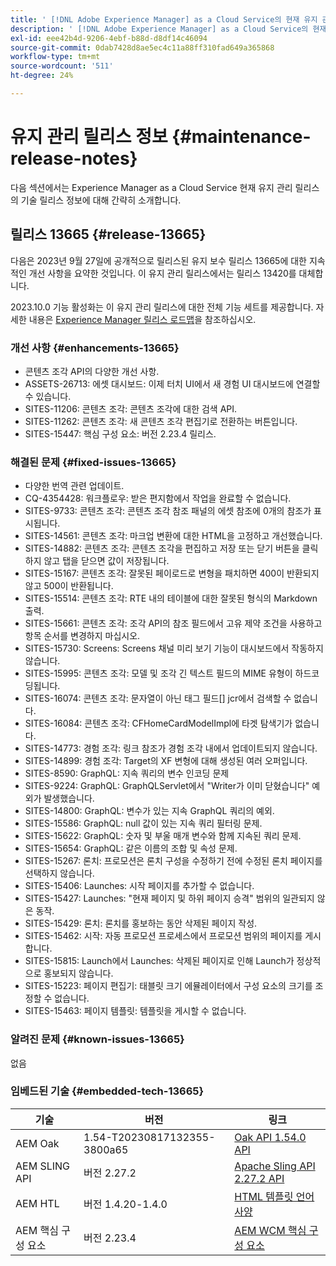 ```yaml
---
title: ' [!DNL Adobe Experience Manager] as a Cloud Service의 현재 유지 관리 릴리스 정보입니다.'
description: ' [!DNL Adobe Experience Manager] as a Cloud Service의 현재 유지 관리 릴리스 정보입니다.'
exl-id: eee42b4d-9206-4ebf-b88d-d8df14c46094
source-git-commit: 0dab7428d8ae5ec4c11a88ff310fad649a365868
workflow-type: tm+mt
source-wordcount: '511'
ht-degree: 24%

---
```


# 유지 관리 릴리스 정보 {#maintenance-release-notes}

다음 섹션에서는 Experience Manager as a Cloud Service 현재 유지 관리 릴리스의 기술 릴리스 정보에 대해 간략히 소개합니다.

## 릴리스 13665 {#release-13665}

다음은 2023년 9월 27일에 공개적으로 릴리스된 유지 보수 릴리스 13665에 대한 지속적인 개선 사항을 요약한 것입니다. 이 유지 관리 릴리스에서는 릴리스 13420를 대체합니다.

2023.10.0 기능 활성화는 이 유지 관리 릴리스에 대한 전체 기능 세트를 제공합니다. 자세한 내용은 [Experience Manager 릴리스 로드맵](https://experienceleague.adobe.com/docs/experience-manager-release-information/aem-release-updates/update-releases-roadmap.html)을 참조하십시오.

### 개선 사항 {#enhancements-13665}

* 콘텐츠 조각 API의 다양한 개선 사항.
* ASSETS-26713: 에셋 대시보드: 이제 터치 UI에서 새 경험 UI 대시보드에 연결할 수 있습니다.
* SITES-11206: 콘텐츠 조각: 콘텐츠 조각에 대한 검색 API.
* SITES-11262: 콘텐츠 조각: 새 콘텐츠 조각 편집기로 전환하는 버튼입니다.
* SITES-15447: 핵심 구성 요소: 버전 2.23.4 릴리스.

### 해결된 문제 {#fixed-issues-13665}

* 다양한 번역 관련 업데이트.
* CQ-4354428: 워크플로우: 받은 편지함에서 작업을 완료할 수 없습니다.
* SITES-9733: 콘텐츠 조각: 콘텐츠 조각 참조 패널의 에셋 참조에 0개의 참조가 표시됩니다.
* SITES-14561: 콘텐츠 조각: 마크업 변환에 대한 HTML을 고정하고 개선했습니다.
* SITES-14882: 콘텐츠 조각: 콘텐츠 조각을 편집하고 저장 또는 닫기 버튼을 클릭하지 않고 탭을 닫으면 값이 저장됩니다.
* SITES-15167: 콘텐츠 조각: 잘못된 페이로드로 변형을 패치하면 400이 반환되지 않고 500이 반환됩니다.
* SITES-15514: 콘텐츠 조각: RTE 내의 테이블에 대한 잘못된 형식의 Markdown 출력.
* SITES-15661: 콘텐츠 조각: 조각 API의 참조 필드에서 고유 제약 조건을 사용하고 항목 순서를 변경하지 마십시오.
* SITES-15730: Screens: Screens 채널 미리 보기 기능이 대시보드에서 작동하지 않습니다.
* SITES-15995: 콘텐츠 조각: 모델 및 조각 긴 텍스트 필드의 MIME 유형이 하드코딩됩니다.
* SITES-16074: 콘텐츠 조각: 문자열이 아닌 태그 필드[] jcr에서 검색할 수 없습니다.
* SITES-16084: 콘텐츠 조각: CFHomeCardModelImpl에 타겟 탐색기가 없습니다.
* SITES-14773: 경험 조각: 링크 참조가 경험 조각 내에서 업데이트되지 않습니다.
* SITES-14899: 경험 조각: Target의 XF 변형에 대해 생성된 여러 오퍼입니다.
* SITES-8590: GraphQL: 지속 쿼리의 변수 인코딩 문제
* SITES-9224: GraphQL: GraphQLServlet에서 &quot;Writer가 이미 닫혔습니다&quot; 예외가 발생했습니다.
* SITES-14800: GraphQL: 변수가 있는 지속 GraphQL 쿼리의 예외.
* SITES-15586: GraphQL: null 값이 있는 지속 쿼리 필터링 문제.
* SITES-15622: GraphQL: 숫자 및 부울 매개 변수와 함께 지속된 쿼리 문제.
* SITES-15654: GraphQL: 같은 이름의 조합 및 속성 문제.
* SITES-15267: 론치: 프로모션은 론치 구성을 수정하기 전에 수정된 론치 페이지를 선택하지 않습니다.
* SITES-15406: Launches: 시작 페이지를 추가할 수 없습니다.
* SITES-15427: Launches: &quot;현재 페이지 및 하위 페이지 승격&quot; 범위의 일관되지 않은 동작.
* SITES-15429: 론치: 론치를 홍보하는 동안 삭제된 페이지 작성.
* SITES-15462: 시작: 자동 프로모션 프로세스에서 프로모션 범위의 페이지를 게시합니다.
* SITES-15815: Launch에서 Launches: 삭제된 페이지로 인해 Launch가 정상적으로 홍보되지 않습니다.
* SITES-15223: 페이지 편집기: 태블릿 크기 에뮬레이터에서 구성 요소의 크기를 조정할 수 없습니다.
* SITES-15463: 페이지 템플릿: 템플릿을 게시할 수 없습니다.

### 알려진 문제 {#known-issues-13665}

없음

### 임베드된 기술 {#embedded-tech-13665}

| 기술 | 버전 | 링크 |
|---|---|---|
| AEM Oak | 1.54-T20230817132355-3800a65 | [Oak API 1.54.0 API](https://www.javadoc.io/doc/org.apache.jackrabbit/oak-api/1.54.0/index.html) |
| AEM SLING API | 버전 2.27.2 | [Apache Sling API 2.27.2 API](https://www.javadoc.io/doc/org.apache.sling/org.apache.sling.api/latest/index.html) |
| AEM HTL | 버전 1.4.20-1.4.0 | [HTML 템플릿 언어 사양](https://github.com/adobe/htl-spec) |
| AEM 핵심 구성 요소 | 버전 2.23.4 | [AEM WCM 핵심 구성 요소](https://github.com/adobe/aem-core-wcm-components) |
